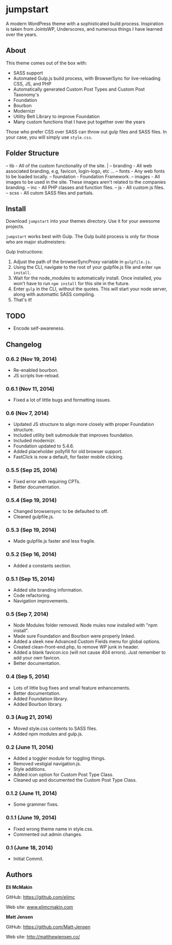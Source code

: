 **jumpstart**
===========================

A modern WordPress theme with a sophisticated build process. Inspiration is taken from JointsWP, Underscores, and numerous things I have learned over the years.

About
-----

This theme comes out of the box with:
* SASS support
* Automated Gulp.js build process, with BrowserSync for live-reloading CSS, JS, and PHP
* Automatically generated Custom Post Types and Custom Post Taxonomy's
* Foundation
* Bourbon
* Modernizr
* Utility Belt Library to improve Foundation
* Many custom functions that I have put together over the years

Those who prefer CSS over SASS can throw out gulp files and SASS files. In your case, you will simply use `style.css`.

Folder Structure
----------------

– lib           -       All of the custom functionality of the site.
 |
  – branding     -       All web associated branding, e.g, favicon, login-logo, etc ...
  – fonts        -       Any web fonts to be loaded locally.
  – foundation   -       Foundation Framework.
  – images       -       All images to be used in the site. These images aren't related to the companies branding.
  – inc          -       All PHP classes and function files.
  – js           -       All custom js files.
  – scss         -       All cutom SASS files and partials.

Install
-------

Download `jumpstart` into your themes directory. Use it for your awesome projects.

`jumpstart` works best with Gulp. The Gulp build process is only for those who are major studmeisters:

Gulp Instructions:

1. Adjust the path of the browserSyncProxy variable in `gulpfile.js`.
2. Using the CLI, navigate to the root of your gulpfile.js file and enter `npm install`.
3. Wait for the node_modules to automatically install. Once installed, you won't have to run `npm install` for this site in the future.
4. Enter `gulp` in the CLI, without the quotes. This will start your node server, along with automattic SASS compiling.
5. That's it!

TODO
----

* Encode self-awareness.

Changelog
---------
### 0.6.2 (Nov 19, 2014)
* Re-enabled bourbon.
* JS scripts live-reload.

### 0.6.1 (Nov 11, 2014)
* Fixed a lot of little bugs and formatting issues.

### 0.6 (Nov 7, 2014)
* Updated JS structure to align more closely with proper Foundation structure.
* Included utility belt submodule that improves foundation.
* Included modernizr.
* Foundation updated to 5.4.6.
* Added placeholder pollyfill for old browser support.
* FastClick is now a default, for faster mobile clicking.

### 0.5.5 (Sep 25, 2014)
* Fixed error with requiring CPTs.
* Better documentation.

### 0.5.4 (Sep 19, 2014)
* Changed browsersync to be defaulted to off.
* Cleaned gulpfile.js.

### 0.5.3 (Sep 19, 2014)
* Made gulpfile.js faster and less fragile.

### 0.5.2 (Sep 16, 2014)
* Added a constants section.

### 0.5.1 (Sep 15, 2014)
* Added site branding information.
* Code refactoring.
* Navigation improvements.

### 0.5 (Sep 7, 2014)
* Node Modules folder removed. Node mules now installed with "npm install".
* Made sure Foundation and Bourbon were properly linked.
* Added a sleek new Advanced Custom Fields menu for global options.
* Created clean-front-end.php, to remove WP junk in header.
* Added a blank favicon.ico (will not cause 404 errors). Just remember to add your own favicon.
* Better documentation.

### 0.4 (Sep 5, 2014)
* Lots of little bug fixes and small feature enhancements.
* Better documentation.
* Added Foundation library.
* Added Bourbon library.

### 0.3 (Aug 21, 2014)
* Moved style.css contents to SASS files.
* Added npm modules and gulp.js.

### 0.2 (June 11, 2014)
* Added a toggler module for toggling things.
* Removed vestigial navigation.js.
* Style additions.
* Added icon option for Custom Post Type Class.
* Cleaned up and documented the Custom Post Type Class.

### 0.1.2 (June 11, 2014)
* Some grammer fixes.

### 0.1.1 (June 19, 2014)
* Fixed wrong theme name in style.css.
* Commented out admin changes.

### 0.1 (June 18, 2014)
* Initial Commit.

Authors
-------

**Eli McMakin**

GitHub: https://github.com/elimc

Web site: www.elimcmakin.com


**Matt Jensen**

GitHub: https://github.com/Matt-Jensen

Web site: http://matthewjensen.co/